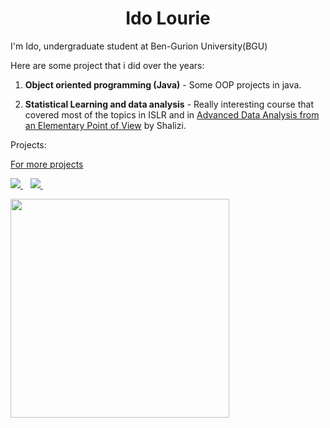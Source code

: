 <h1 align='center'>
  Ido Lourie
</h1>

I'm Ido, undergraduate student at Ben-Gurion University(BGU)

Here are some project that i did over the years:

1.  **Object oriented programming (Java)** - Some OOP projects in java. 


2. **Statistical Learning and data analysis** - Really interesting course that covered most of the topics in ISLR and in [Advanced Data Analysis from an Elementary Point of View](https://www.stat.cmu.edu/~cshalizi/ADAfaEPoV/) by Shalizi. 

Projects:


[For more projects](https://github.com/yonatanlou/study_projects_bsc)


<p>
  
  <a href="https://www.linkedin.com/in/ido-lourie/">
    <img src="https://img.shields.io/badge/linkedin-%230077B5.svg?&style=for-the-badge&logo=linkedin&logoColor=white" />
  </a>&nbsp;&nbsp;
  <a href="https://open.spotify.com/user/iddolourie?si=04702341cbaa4605">
    <img src="https://img.shields.io/badge/Spotify-1ED760?&style=for-the-badge&logo=spotify&logoColor=white" />        
  </a>&nbsp;&nbsp;
</p>

<p>
  <a href="#"><img src="https://github-readme-stats.vercel.app/api?username=idolou&show_icons=true&count_private=true&theme=dark" width="350"></a>
</p>

<!-- <p>
  <a href="#" align='center'><img src="https://github-readme-stats.vercel.app/api/top-langs/?username=idolou&layout=compact&title_color=007bff&text_color=e7e7e7&icon_color=007bff&bg_color=171c28" width="350"></a>
</p> -->


<!-- [![spotify-github-profile](https://spotify-github-profile.vercel.app/api/view?uid=iddolourie&cover_image=true&theme=default&bar_color=53b14f&bar_color_cover=false)](https://spotify-github-profile.vercel.app/api/view?uid=iddolourie&redirect=true) -->



<!--
**idolou/idolou** is a ✨ _special_ ✨ repository because its `README.md` (this file) appears on your GitHub profile.

Here are some ideas to get you started:

- 🔭 I’m currently working on ...
- 🌱 I’m currently learning ...
- 👯 I’m looking to collaborate on ...
- 🤔 I’m looking for help with ...
- 💬 Ask me about ...
- 📫 How to reach me: ...
- 😄 Pronouns: ...
- ⚡ Fun fact: ...
-->


